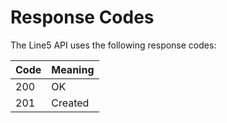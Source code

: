 # Response Codes

The Line5 API uses the following response codes:


Code | Meaning
---------- | -------
200 | OK
201 | Created
